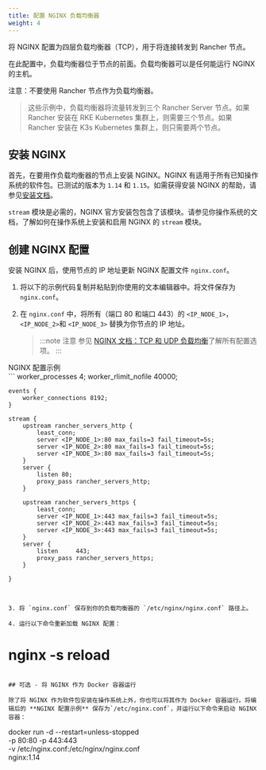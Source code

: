 ```yaml
---
title: 配置 NGINX 负载均衡器
weight: 4
---
```


将 NGINX 配置为四层负载均衡器（TCP），用于将连接转发到 Rancher 节点。

在此配置中，负载均衡器位于节点的前面。负载均衡器可以是任何能运行 NGINX 的主机。

注意：不要使用 Rancher 节点作为负载均衡器。

> 这些示例中，负载均衡器将流量转发到三个 Rancher Server 节点。如果 Rancher 安装在 RKE Kubernetes 集群上，则需要三个节点。如果 Rancher 安装在 K3s Kubernetes 集群上，则只需要两个节点。

## 安装 NGINX

首先，在要用作负载均衡器的节点上安装 NGINX。NGINX 有适用于所有已知操作系统的软件包。已测试的版本为 `1.14` 和 `1.15`。如需获得安装 NGINX 的帮助，请参见[安装文档](https://www.nginx.com/resources/wiki/start/topics/tutorials/install/)。

`stream` 模块是必需的，NGINX 官方安装包包含了该模块。请参见你操作系统的文档，了解如何在操作系统上安装和启用 NGINX 的 `stream` 模块。

## 创建 NGINX 配置

安装 NGINX 后，使用节点的 IP 地址更新 NGINX 配置文件 `nginx.conf`。

1. 将以下的示例代码复制并粘贴到你使用的文本编辑器中。将文件保存为 `nginx.conf`。

2. 在 `nginx.conf` 中，将所有（端口 80 和端口 443）的 `<IP_NODE_1>`，`<IP_NODE_2>`和 `<IP_NODE_3>` 替换为你节点的 IP 地址。

   > :::note 注意
   > 参见 [NGINX 文档：TCP 和 UDP 负载均衡](https://docs.nginx.com/nginx/admin-guide/load-balancer/tcp-udp-load-balancer/)了解所有配置选项。
   > :::

<figcaption>NGINX 配置示例</figcaption>
```
    worker_processes 4;
    worker_rlimit_nofile 40000;

    events {
        worker_connections 8192;
    }

    stream {
        upstream rancher_servers_http {
            least_conn;
            server <IP_NODE_1>:80 max_fails=3 fail_timeout=5s;
            server <IP_NODE_2>:80 max_fails=3 fail_timeout=5s;
            server <IP_NODE_3>:80 max_fails=3 fail_timeout=5s;
        }
        server {
            listen 80;
            proxy_pass rancher_servers_http;
        }

        upstream rancher_servers_https {
            least_conn;
            server <IP_NODE_1>:443 max_fails=3 fail_timeout=5s;
            server <IP_NODE_2>:443 max_fails=3 fail_timeout=5s;
            server <IP_NODE_3>:443 max_fails=3 fail_timeout=5s;
        }
        server {
            listen     443;
            proxy_pass rancher_servers_https;
        }

    }

```


3. 将 `nginx.conf` 保存到你的负载均衡器的 `/etc/nginx/nginx.conf` 路径上。

4. 运行以下命令重新加载 NGINX 配置：

```

# nginx -s reload

```

## 可选 - 将 NGINX 作为 Docker 容器运行

除了将 NGINX 作为软件包安装在操作系统上外，你也可以将其作为 Docker 容器运行。将编辑后的 **NGINX 配置示例** 保存为`/etc/nginx.conf`，并运行以下命令来启动 NGINX 容器：

```

docker run -d --restart=unless-stopped \
 -p 80:80 -p 443:443 \
 -v /etc/nginx.conf:/etc/nginx/nginx.conf \
 nginx:1.14

```

```
